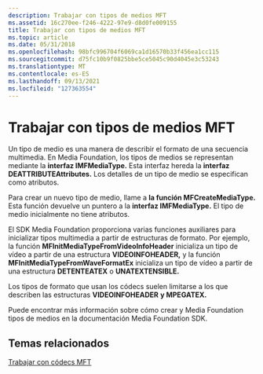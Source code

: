 ```yaml
---
description: Trabajar con tipos de medios MFT
ms.assetid: 16c270ee-f246-4222-97e9-d8d0fe009155
title: Trabajar con tipos de medios MFT
ms.topic: article
ms.date: 05/31/2018
ms.openlocfilehash: 98bfc996704f6069ca1d16570b33f456ea1cc115
ms.sourcegitcommit: d75fc10b9f0825bbe5ce5045c90d4045e3c53243
ms.translationtype: MT
ms.contentlocale: es-ES
ms.lasthandoff: 09/13/2021
ms.locfileid: "127363554"
---
```

# <a name="working-with-mft-media-types"></a>Trabajar con tipos de medios MFT

Un tipo de medio es una manera de describir el formato de una secuencia multimedia. En Media Foundation, los tipos de medios se representan mediante la **interfaz IMFMediaType.** Esta interfaz hereda la **interfaz DEATTRIBUTEAttributes.** Los detalles de un tipo de medio se especifican como atributos.

Para crear un nuevo tipo de medio, llame a **la función MFCreateMediaType.** Esta función devuelve un puntero a la **interfaz IMFMediaType.** El tipo de medio inicialmente no tiene atributos.

El SDK Media Foundation proporciona varias funciones auxiliares para inicializar tipos multimedia a partir de estructuras de formato. Por ejemplo, la función **MFInitMediaTypeFromVideoInfoHeader** inicializa un tipo de vídeo a partir de una estructura **VIDEOINFOHEADER,** y la función **MFInitMediaTypeFromWaveFormatEx** inicializa un tipo de vídeo a partir de una estructura **DETENTEATEX** o **UNATEXTENSIBLE.**

Los tipos de formato que usan los códecs suelen limitarse a los que describen las estructuras **VIDEOINFOHEADER** **y MPEGATEX.**

Puede encontrar más información sobre cómo crear y Media Foundation tipos de medios en la documentación Media Foundation SDK.

## <a name="related-topics"></a>Temas relacionados

<dl> <dt>

[Trabajar con códecs MFT](workingwithcodecmfts.md)
</dt> </dl>

 

 



